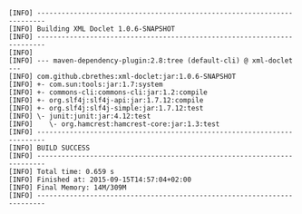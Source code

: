     [INFO] ------------------------------------------------------------------------
    [INFO] Building XML Doclet 1.0.6-SNAPSHOT
    [INFO] ------------------------------------------------------------------------
    [INFO]
    [INFO] --- maven-dependency-plugin:2.8:tree (default-cli) @ xml-doclet ---
    [INFO] com.github.cbrethes:xml-doclet:jar:1.0.6-SNAPSHOT
    [INFO] +- com.sun:tools:jar:1.7:system
    [INFO] +- commons-cli:commons-cli:jar:1.2:compile
    [INFO] +- org.slf4j:slf4j-api:jar:1.7.12:compile
    [INFO] +- org.slf4j:slf4j-simple:jar:1.7.12:test
    [INFO] \- junit:junit:jar:4.12:test
    [INFO]    \- org.hamcrest:hamcrest-core:jar:1.3:test
    [INFO] ------------------------------------------------------------------------
    [INFO] BUILD SUCCESS
    [INFO] ------------------------------------------------------------------------
    [INFO] Total time: 0.659 s
    [INFO] Finished at: 2015-09-15T14:57:04+02:00
    [INFO] Final Memory: 14M/309M
    [INFO] ------------------------------------------------------------------------

